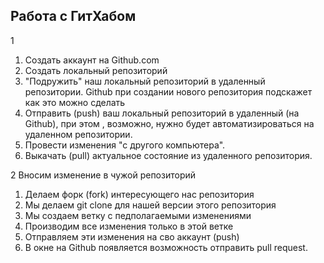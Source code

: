 ## Работа с ГитХабом
1
1. Создать аккаунт на Github.com
2. Создать локальный репозиторий
3. "Подружить" наш локальный репозиторий в удаленный репозитории. Github при создании нового репозитория подскажет как это можно сделать
4. Отправить (push) ваш локальный репозиторий в удаленный (на Github), при этом , возможно, нужно будет автоматизироваться на удаленном репозитории.
5. Провести изменения "с другого компьютера".
6. Выкачать (pull) актуальное состояние из удаленного репозитория.

2 Вносим изменение в чужой репозиторий
1. Делаем форк (fork) интересующего нас репозитория
2. Мы делаем git clone для нашей версии этого репозитория
3. Мы создаем ветку с педполагаемыми изменениями
4. Производим все изменения только в этой ветке
5. Отправляем эти изменения на сво аккаунт (push)
6. В окне на Github появляется возможность отправить pull request.

